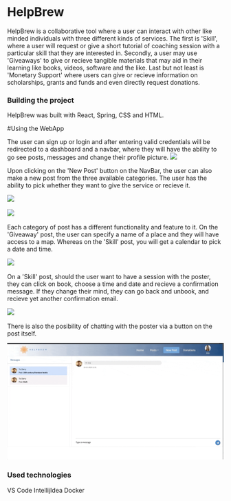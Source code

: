 # HelpBrew

HelpBrew is a collaborative tool where a user can interact with other like minded individuals with three different kinds of services. The first is 'Skill', where a user will request or give a short tutorial of coaching session with a particular skill that they are interested in. Secondly, a user may use 'Giveaways' to give or recieve tangible materials that may aid in their learning like books, videos, software and the like. Last but not least is 'Monetary Support' where users can give or recieve information on scholarships, grants and funds and even directly request donations. 

### Building the project 

HelpBrew was built with React, Spring, CSS and HTML. 

#Using the WebApp

The user can sign up or login and after entering valid credentials will be redirected to a dashboard and a navbar, where they will have the ability to go see posts, messages and change their profile picture. 
![](GIFs/signup_GIF.gif)

Upon clicking on the 'New Post' button on the NavBar, the user can also make a new post from the three available categories. The user has the ability to pick whether they want to give the service or recieve it. 


![](GIFs/NewPost.gif)



![](GIFs/request-min.gif)

Each category of post has a different functionality and feature to it. On the 'Giveaway' post, the user can specify a name of a place and they will have access to a map. Whereas on the 'Skill' post, you will get a calendar to pick a date and time.



![](GIFs/giveaway.gif)


On a 'Skill' post, should the user want to have a session with the poster, they can click on book, choose a time and date and recieve a confirmation message. If they change their mind, they can go back and unbook, and recieve yet another confirmation email.


![](GIFs/book:unbook-min.gif)


There is also the posibility of chatting with the poster via a button on the post itself. 


![](GIFs/chat-min.gif)


### Used technologies

VS Code
IntellijIdea
Docker










  
